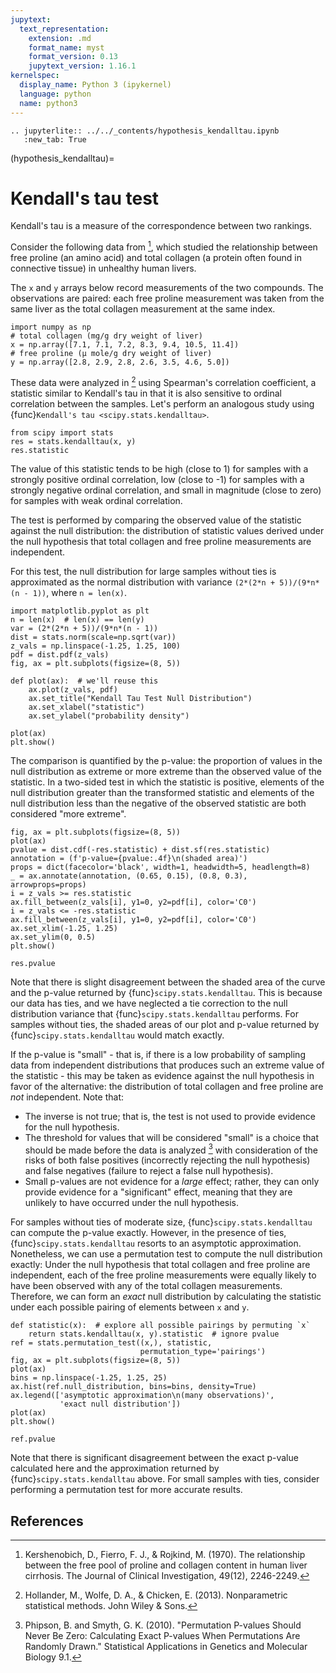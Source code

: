 ```yaml
---
jupytext:
  text_representation:
    extension: .md
    format_name: myst
    format_version: 0.13
    jupytext_version: 1.16.1
kernelspec:
  display_name: Python 3 (ipykernel)
  language: python
  name: python3
---
```


```{eval-rst}
.. jupyterlite:: ../../_contents/hypothesis_kendalltau.ipynb
   :new_tab: True
```

(hypothesis_kendalltau)=
# Kendall's tau test

Kendall's tau is a measure of the correspondence between two rankings.

Consider the following data from [^1], which studied the relationship between
free proline (an amino acid) and total collagen (a protein often found in
connective tissue) in unhealthy human livers.

The `x` and `y` arrays below record measurements of the two compounds. The
observations are paired: each free proline measurement was taken from the same
liver as the total collagen measurement at the same index.

```{code-cell}
import numpy as np
# total collagen (mg/g dry weight of liver)
x = np.array([7.1, 7.1, 7.2, 8.3, 9.4, 10.5, 11.4])
# free proline (μ mole/g dry weight of liver)
y = np.array([2.8, 2.9, 2.8, 2.6, 3.5, 4.6, 5.0])
```

These data were analyzed in [^2] using Spearman's correlation coefficient,
a statistic similar to Kendall's tau in that it is also sensitive to
ordinal correlation between the samples. Let's perform an analogous study
using {func}`Kendall's tau <scipy.stats.kendalltau>`.

```{code-cell}
from scipy import stats
res = stats.kendalltau(x, y)
res.statistic
```

The value of this statistic tends to be high (close to 1) for samples with a
strongly positive ordinal correlation, low (close to -1) for samples with a
strongly negative ordinal correlation, and small in magnitude (close to zero)
for samples with weak ordinal correlation.

The test is performed by comparing the observed value of the statistic against
the null distribution: the distribution of statistic values derived under the
null hypothesis that total collagen and free proline measurements are
independent.

For this test, the null distribution for large samples without ties is
approximated as the normal distribution with variance
`(2*(2*n + 5))/(9*n*(n - 1))`, where `n = len(x)`.

```{code-cell}
import matplotlib.pyplot as plt
n = len(x)  # len(x) == len(y)
var = (2*(2*n + 5))/(9*n*(n - 1))
dist = stats.norm(scale=np.sqrt(var))
z_vals = np.linspace(-1.25, 1.25, 100)
pdf = dist.pdf(z_vals)
fig, ax = plt.subplots(figsize=(8, 5))

def plot(ax):  # we'll reuse this
    ax.plot(z_vals, pdf)
    ax.set_title("Kendall Tau Test Null Distribution")
    ax.set_xlabel("statistic")
    ax.set_ylabel("probability density")

plot(ax)
plt.show()
```

The comparison is quantified by the p-value: the proportion of values in the
null distribution as extreme or more extreme than the observed value of the
statistic. In a two-sided test in which the statistic is positive, elements of
the null distribution greater than the transformed statistic and elements of the
null distribution less than the negative of the observed statistic are both
considered "more extreme".

```{code-cell}
fig, ax = plt.subplots(figsize=(8, 5))
plot(ax)
pvalue = dist.cdf(-res.statistic) + dist.sf(res.statistic)
annotation = (f'p-value={pvalue:.4f}\n(shaded area)')
props = dict(facecolor='black', width=1, headwidth=5, headlength=8)
_ = ax.annotate(annotation, (0.65, 0.15), (0.8, 0.3), arrowprops=props)
i = z_vals >= res.statistic
ax.fill_between(z_vals[i], y1=0, y2=pdf[i], color='C0')
i = z_vals <= -res.statistic
ax.fill_between(z_vals[i], y1=0, y2=pdf[i], color='C0')
ax.set_xlim(-1.25, 1.25)
ax.set_ylim(0, 0.5)
plt.show()
```

```{code-cell}
res.pvalue
```

Note that there is slight disagreement between the shaded area of the curve and
the p-value returned by {func}`scipy.stats.kendalltau`. This is because our data
has ties, and we have neglected a tie correction to the null distribution
variance that {func}`scipy.stats.kendalltau` performs. For samples without ties,
the shaded areas of our plot and p-value returned by
{func}`scipy.stats.kendalltau` would match exactly.

If the p-value is "small" - that is, if there is a low probability of sampling
data from independent distributions that produces such an extreme value of the
statistic - this may be taken as evidence against the null hypothesis in favor
of the alternative: the distribution of total collagen and free proline are
*not* independent. Note that:

- The inverse is not true; that is, the test is not used to provide
  evidence for the null hypothesis.
- The threshold for values that will be considered "small" is a choice that
  should be made before the data is analyzed [^3] with consideration of the
  risks of both false positives (incorrectly rejecting the null hypothesis)
  and false negatives (failure to reject a false null hypothesis).
- Small p-values are not evidence for a *large* effect; rather, they can
  only provide evidence for a "significant" effect, meaning that they are
  unlikely to have occurred under the null hypothesis.

For samples without ties of moderate size, {func}`scipy.stats.kendalltau` can
compute the p-value exactly. However, in the presence of ties,
{func}`scipy.stats.kendalltau` resorts to an asymptotic approximation.
Nonetheless, we can use a permutation test to compute the null distribution
exactly: Under the null hypothesis that total collagen and free proline are
independent, each of the free proline measurements were equally likely to have
been observed with any of the total collagen measurements. Therefore, we can
form an *exact* null distribution by calculating the statistic under each
possible pairing of elements between `x` and `y`.

```{code-cell}
def statistic(x):  # explore all possible pairings by permuting `x`
    return stats.kendalltau(x, y).statistic  # ignore pvalue
ref = stats.permutation_test((x,), statistic,
                             permutation_type='pairings')
fig, ax = plt.subplots(figsize=(8, 5))
plot(ax)
bins = np.linspace(-1.25, 1.25, 25)
ax.hist(ref.null_distribution, bins=bins, density=True)
ax.legend(['asymptotic approximation\n(many observations)',
           'exact null distribution'])
plot(ax)
plt.show()
```

```{code-cell}
ref.pvalue
```

Note that there is significant disagreement between the exact p-value calculated
here and the approximation returned by {func}`scipy.stats.kendalltau` above. For
small samples with ties, consider performing a permutation test for more
accurate results.

## References

[^1]: Kershenobich, D., Fierro, F. J., & Rojkind, M. (1970). The relationship
between the free pool of proline and collagen content in human liver cirrhosis.
The Journal of Clinical Investigation, 49(12), 2246-2249.
[^2]: Hollander, M., Wolfe, D. A., & Chicken, E. (2013). Nonparametric
statistical methods. John Wiley & Sons.
[^3]: Phipson, B. and Smyth, G. K. (2010). "Permutation P-values Should Never Be
Zero: Calculating Exact P-values When Permutations Are Randomly Drawn."
Statistical Applications in Genetics and Molecular Biology 9.1.
